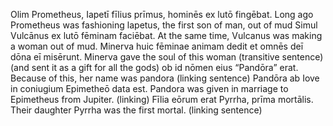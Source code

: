 Olim Prometheus, Iapetī fīlius prīmus, hominēs ex lutō fingēbat.
  Long ago Prometheus was fashioning lapetus, the first son of man, out of mud 
Simul Vulcānus ex lutō fēminam faciēbat.
  At the same time, Vulcanus was making a woman out of mud. 
Minerva huic fēminae animam dedit et omnēs deī dōna eī misērunt.
  Minerva gave the soul of this woman (transitive sentence) (and sent it as a gift for all the gods) 
ob id nōmen eius “Pandōra” erat.
  Because of this, her name was pandora (linking sentence) 
Pandōra ab Iove in coniugium Epimetheō data est.
  Pandora was given in marriage to Epimetheus from Jupiter. (linking) 
Fīlia eōrum erat Pyrrha, prīma mortālis.
  Their daughter Pyrrha was the first mortal. (linking sentence)
